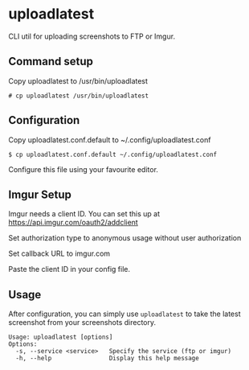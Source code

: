 # uploadlatest
CLI util for uploading screenshots to FTP or Imgur.

## Command setup
Copy uploadlatest to /usr/bin/uploadlatest

`# cp uploadlatest /usr/bin/uploadlatest`

## Configuration
Copy uploadlatest.conf.default to ~/.config/uploadlatest.conf

`$ cp uploadlatest.conf.default ~/.config/uploadlatest.conf`

Configure this file using your favourite editor.

## Imgur Setup
Imgur needs a client ID. You can set this up at https://api.imgur.com/oauth2/addclient

Set authorization type to anonymous usage without user authorization

Set callback URL to imgur.com

Paste the client ID in your config file.

## Usage
After configuration, you can simply use `uploadlatest` to take the latest screenshot from your screenshots directory.

```
Usage: uploadlatest [options]
Options:
  -s, --service <service>   Specify the service (ftp or imgur)
  -h, --help                Display this help message
```
